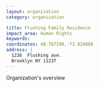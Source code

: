 ```yaml
---
layout: organization
category: organization

title: Flushing Family Residence
impact_area: Human Rights
keywords: 
coordinates: 40.707298,-73.924088
address: |
  1226  Flushing ave.
  Brooklyn NY 11237
---
```

Organization's overview
